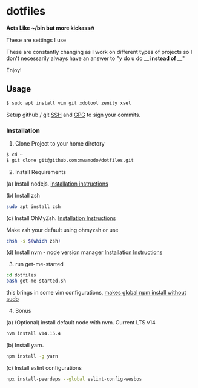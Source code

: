 # dotfiles

**Acts Like ~/bin but more kickass🔥**

These are settings I use

These are constantly changing as I work on different types of projects so I don't necessarily always have an answer to "y do u do \_**\_ instead of \_\_**"

Enjoy!

## Usage

```bash
$ sudo apt install vim git xdotool zenity xsel
```

Setup github / git [SSH](https://docs.github.com/en/github/authenticating-to-github/connecting-to-github-with-ssh) and [GPG](https://docs.github.com/en/github/authenticating-to-github/managing-commit-signature-verification) to sign your commits.

### Installation

1. Clone Project to your home diretory

```bash
$ cd ~
$ git clone git@github.com:mwamodo/dotfiles.git
```

2. Install Requirements

(a) Install nodejs. [installation instructions](https://github.com/nodesource/distributions/blob/master/README.md#debinstall)

(b) Install zsh
```bash
sudo apt install zsh
```

(c) Install OhMyZsh. [Installation Instructions](https://ohmyz.sh/#install)

Make zsh your default using ohmyzsh or use
```bash
chsh -s $(which zsh)
```

(d) Install nvm - node version manager [Installation Instructions](https://github.com/nvm-sh/nvm)

3. run get-me-started

```bash
cd dotfiles
bash get-me-started.sh
```
this brings in some vim configurations, [makes global npm install without sudo](https://github.com/sindresorhus/guides/blob/master/npm-global-without-sudo.md)

4. Bonus

(a) (Optional) install default node with nvm. Current LTS v14
 ```bash
 nvm install v14.15.4
 ```

(b) Install yarn.
```bash
npm install -g yarn
```

(c) Install eslint configurations
```bash
npx install-peerdeps --global eslint-config-wesbos
```

<!-- TODO: Add nvm installation to the get started script -->
<!-- TODO: The same scripts for ubuntu and mac. -->
<!-- 1. Better get started script. -->
<!-- - include "git config --global core.excludesfile \${HOME}/.gitignore_global" -->